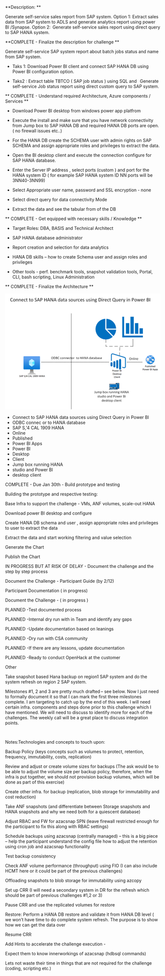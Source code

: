 **Description: **

 

Generate self-service sales report from SAP system. Option 1: Extract sales data from SAP system to ADLS and generate analytics  report using power BI /Synapse. Option 2:  Generate self-service sales report using direct query to SAP  HANA system. 

 

**COMPLETE - Finalize the description for challenge **

 

   Generate self-service SAP system  report about batch jobs status and  name from SAP system. 

 

   * Taks 1: Download Power BI client and connect SAP HANA DB using Power BI configuration option. 

   * Taks2 : Extract  table TBTCO ( SAP job status ) using SQL and   Generate self-service Job status report  using direct custom query to SAP system. 

 

 

 

** COMPLETE - Understand required Architecture, Azure components / Services **

 

* Download Power  BI  desktop from windows power app platfrom  

* Execute the install and make sure that you have network connectivity from Jump box to SAP HANA DB and required HANA DB ports are open. ( no firewall issues etc..) 

* For the HANA DB create the SCHEMA user with admin rights on SAP SCHEMA and assign appropriate roles and privileges to extract the data. 

* Open the BI desktop client and execute the connection configure for SAP HANA database. 

* Enter the Server IP address , select ports  (custom ) and port  for the  HANA system ID  ( for example SAP HANA system ID NN ports will be 3NN40-3NN99) 

* Select Appropriate user name,  password and SSL encryption - none 

* Select direct query for data connectivity Mode  

* Extract the data and see the  tabular from of the DB 

 

 

 

** COMPLETE - Get equipped with necessary skills / Knowledge ** 

 

* Target Roles: DBA, BASIS and Technical Architect 

* SAP HANA database administrator  

* Report creation and selection for data analytics 

* HANA DB skills – how to create Schema user and assign roles and privileges 

* Other tools - perf. benchmark tools, snapshot validation tools, Portal, CLI, bash scripting, Linux Administration 

 

 

 

** COMPLETE - Finalize the Architecture ** 

 
![](media/GetImage.png)
 

* Connect to SAP HANA data sources using Direct Query in Power Bl 
* ODBC connec or to HANA database 
* SAP S,'4 CAL 1909 HANA 
* Online 
* Published 
* Power Bl Apps 
* Power Bl 
* Desktop 
* Client 
* Jump box running HANA 
* studio and Power Bl 
* desktop client 
 

 

 

COMPLETE - Due Jan 30th - Build prototype and testing 

 

Building the prototype and respective testing: 

Base Infra to support the challenge - VMs, ANF volumes, scale-out HANA 

Download power BI desktop and configure 

Create HANA DB schema and user , assign appropriate roles and privileges  to user to extract the data 

Extract the data and start working filtering and value selection 

Generate the Chart  

Publish the Chart 

IN PROGRESS BUT AT RISK OF DELAY - Document the challenge and the step by step process 

 

Document the Challenge - Participant Guide (by 2/12) 

Participant Documentation ( in progress)  

Document the Challenge -  ( in progress )  

PLANNED -Test documented process 

 

 

 

PLANNED -Internal dry run with in Team and identify any gaps 

 

 

 

PLANNED -Update documentation based on leanings 

 

 

 

PLANNED -Dry run with CSA community 

 

 

 

PLANNED -If there are any lessons, update documentation 

 

 

 

PLANNED -Ready to conduct OpenHack at the customer 

 

 

 

Other 

 

 

 

 

 

 

 

Take snapshot based Hana backup on region1 SAP system and do the system refresh on region 2 SAP system. 

 

 

Milestones #1, 2 and 3 are pretty much drafted – see below. Now I just need to formally document it so that I can mark the first three milestones complete. I am targeting to catch up by the end of this week. I will need certain infra. components and steps done prior to this challenge which I have mentioned. We will need to discuss to identify more for each of the challenges. The weekly call will be a great place to discuss integration points. 

  

Notes:Technologies and concepts to touch upon: 

Backup Policy (keys concepts such as volumes to protect, retention, frequency, immutability, costs, replication) 

Review and adjust or create volume sizes for backups (The ask would be to be able to adjust the volume size per backup policy, therefore, when the infra is put together, we should not provision backup volumes, which will be done as part of this exercise) 

Create other infra. for backup (replication, blob storage for immutability and cost reduction) 

Take ANF snapshots (and differentiate between Storage snapshots and HANA snapshots and why we need both for a quiescent database) 

Adjust RBAC and FW for azacsnap SPN (leave firewall restricted enough for the participant to fix this along with RBAC settings) 

Schedule backups using azacsnap (centrally managed) – this is a big piece – help the participant understand the config file how to adjust the retention using cron job and azacsnap functionality 

Test backup consistency 

Check ANF volume performance (throughput) using FIO (I can also include HCMT here or it could be part of the previous challenges) 

Offloading snapshots to blob storage for immutability using azcopy 

Set up CRR (I will need a secondary system in DR for the refresh which should be part of previous challenges #1,2 or 3) 

Pause CRR and use the replicated volumes for restore 

Restore: Perform a HANA DB restore and validate it from HANA DB level ( we won’t have time to do complete system refresh. The purpose is to show how we can get the data over 

Resume CRR 

 

Add Hints to accelerate the challenge execution -  

Expect them to know innerworkings of azacsnap (hdbsql commands) 

Lets not waste their time in things that are not required for the challenge (coding, scripting etc.) 

 
